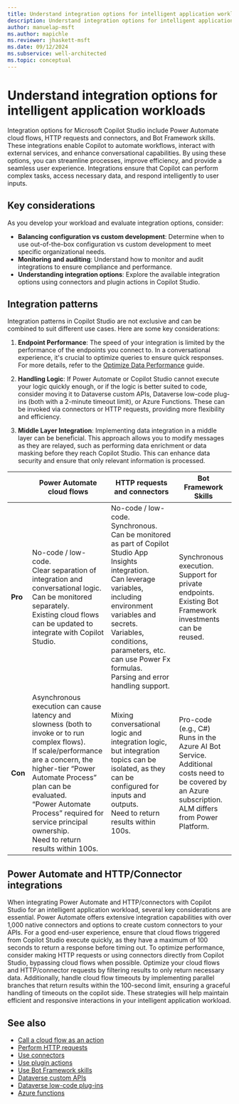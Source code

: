 ```yaml
---
title: Understand integration options for intelligent application workloads
description: Understand integration options for intelligent application workloads TODO
author: manuelap-msft
ms.author: mapichle
ms.reviewer: jhaskett-msft
ms.date: 09/12/2024
ms.subservice: well-architected
ms.topic: conceptual
---
```


# Understand integration options for intelligent application workloads

Integration options for Microsoft Copilot Studio include Power Automate cloud flows, HTTP requests and connectors, and Bot Framework skills. These integrations enable Copilot to automate workflows, interact with external services, and enhance conversational capabilities. By using these options, you can streamline processes, improve efficiency, and provide a seamless user experience. Integrations ensure that Copilot can perform complex tasks, access necessary data, and respond intelligently to user inputs.

## Key considerations

As you develop your workload and evaluate integration options, consider:

- **Balancing configuration vs custom development**: Determine when to use out-of-the-box configuration vs custom development to meet specific organizational needs.
- **Monitoring and auditing**: Understand how to monitor and audit integrations to ensure compliance and performance.
- **Understanding integration options**: Explore the available integration options using connectors and plugin actions in Copilot Studio.

## Integration patterns

Integration patterns in Copilot Studio are not exclusive and can be combined to suit different use cases. Here are some key considerations:

1. **Endpoint Performance**: The speed of your integration is limited by the performance of the endpoints you connect to. In a conversational experience, it's crucial to optimize queries to ensure quick responses. For more details, refer to the [Optimize Data Performance](../performance-efficiency/optimize-data-performance.md) guide.

2. **Handling Logic**: If Power Automate or Copilot Studio cannot execute your logic quickly enough, or if the logic is better suited to code, consider moving it to Dataverse custom APIs, Dataverse low-code plug-ins (both with a 2-minute timeout limit), or Azure Functions. These can be invoked via connectors or HTTP requests, providing more flexibility and efficiency.

3. **Middle Layer Integration**: Implementing data integration in a middle layer can be beneficial. This approach allows you to modify messages as they are relayed, such as performing data enrichment or data masking before they reach Copilot Studio. This can enhance data security and ensure that only relevant information is processed.

| | Power Automate cloud flows | HTTP requests and connectors | Bot Framework Skills
| --- | --- | --- | --- |
| **Pro** | No-code / low-code.<br>Clear separation of integration and conversational logic.<br>Can be monitored separately.<br>Existing cloud flows can be updated to integrate with Copilot Studio. | No-code / low-code.<br>Synchronous.<br>Can be monitored as part of Copilot Studio App Insights integration.<br>Can leverage variables, including environment variables and secrets.<br>Variables, conditions, parameters, etc. can use Power Fx formulas.<br>Parsing and error handling support. | Synchronous execution.<br>Support for private endpoints.<br>Existing Bot Framework investments can be reused. |
| **Con** | Asynchronous execution can cause latency and slowness (both to invoke or to run complex flows).<br>If scale/performance are a concern, the higher-tier “Power Automate Process” plan can be evaluated.<br>“Power Automate Process” required for service principal ownership.<br>Need to return results within 100s. | Mixing conversational logic and integration logic, but integration topics can be isolated, as they can be configured for inputs and outputs.<br>Need to return results within 100s. | Pro-code (e.g., C#)<br>Runs in the Azure AI Bot Service.<br>Additional costs need to be covered by an Azure subscription.<br>ALM differs from Power Platform. |

## Power Automate and HTTP/Connector integrations

When integrating Power Automate and HTTP/connectors with Copilot Studio for an intelligent application workload, several key considerations are essential. Power Automate offers extensive integration capabilities with over 1,000 native connectors and options to create custom connectors to your APIs. For a good end-user experience, ensure that cloud flows triggered from Copilot Studio execute quickly, as they have a maximum of 100 seconds to return a response before timing out. To optimize performance, consider making HTTP requests or using connectors directly from Copilot Studio, bypassing cloud flows when possible. Optimize your cloud flows and HTTP/connector requests by filtering results to only return necessary data. Additionally, handle cloud flow timeouts by implementing parallel branches that return results within the 100-second limit, ensuring a graceful handling of timeouts on the copilot side. These strategies will help maintain efficient and responsive interactions in your intelligent application workload.

## See also

- [Call a cloud flow as an action](/microsoft-copilot-studio/advanced-use-flow)
- [Perform HTTP requests](/microsoft-copilot-studio/authoring-http-node)
- [Use connectors](/microsoft-copilot-studio/advanced-connectors)
- [Use plugin actions](/microsoft-copilot-studio/advanced-plugin-actions)
- [Use Bot Framework skills](/microsoft-copilot-studio/advanced-use-skills)
- [Dataverse custom APIs](/power-apps/developer/data-platform/custom-api)
- [Dataverse low-code plug-ins](/power-apps/maker/data-platform/low-code-plug-ins?tabs=instant)
- [Azure functions](/azure/azure-functions/)
